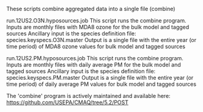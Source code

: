These scripts combine aggregated data into a single file (combine)

run.12US2.O3N.hyposources.job
        This script runs the combine program.
        Inputs are monthly files with MDA8 ozone for the bulk model and tagged sources
        Ancillary input is the species definition file: species.keyspecs.O3N.master
        Output is a single file with the entire year (or time period) of MDA8 ozone values for bulk model and tagged sources

run.12US2.PM.hyposources.job
        This script runs the combine program.
        Inputs are monthly files with daily average PM for the bulk model and tagged sources
        Ancillary input is the species definition file: species.keyspecs.PM.master
        Output is a single file with the entire year (or time period) of daily average PM values for bulk model and tagged sources

The 'combine' program is actively maintained and available here:
https://github.com/USEPA/CMAQ/tree/5.2/POST

